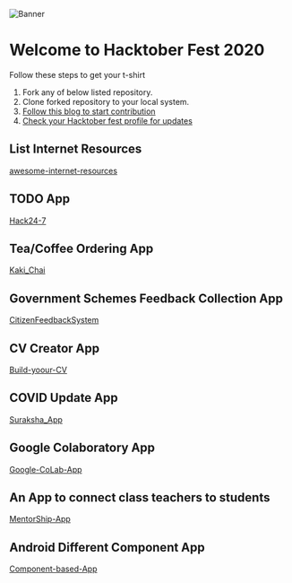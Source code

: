 ![Banner](https://i.ibb.co/Tgkws2F/hacktoberfest-banner.jpg)

# Welcome to Hacktober Fest 2020

Follow these steps to get your t-shirt
  
  1. Fork any of below listed repository.
  2. Clone forked repository to your local system.
  3. [Follow this blog to start contribution](https://medium.com/ashandilya/open-source-contribution-is-just-a-few-steps-away-f898dc725e1a)
  4. [Check your Hacktober fest profile for updates](https://hacktoberfest.digitalocean.com/)

## List Internet Resources
[awesome-internet-resources](https://github.com/ashandilya/awesome-internet-resources)

## TODO App
[Hack24-7](https://github.com/ashandilya/Hack24-7)

## Tea/Coffee Ordering App
[Kaki_Chai](https://github.com/ashandilya/Kaki_Chai)

## Government Schemes Feedback Collection App
[CitizenFeedbackSystem](https://github.com/ashandilya/CitizenFeedbackSystem)

## CV Creator App
[Build-yoour-CV](https://github.com/ashandilya/Build-yoour-CV)

## COVID Update App
[Suraksha_App](https://github.com/ashandilya/Suraksha_App)

## Google Colaboratory App
[Google-CoLab-App](https://github.com/ashandilya/Google-CoLab-App)

## An App to connect class teachers to students
[MentorShip-App](https://github.com/ashandilya/MentorShip-App)

## Android Different Component App
[Component-based-App](https://github.com/ashandilya/Component-based-App)
